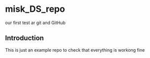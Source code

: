 # misk_DS_repo
our first test ar git and GitHub
## Introduction

This is just an example repo to check that everything is workong fine
